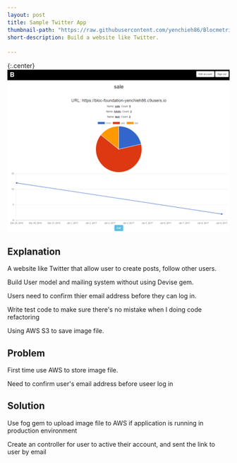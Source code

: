 ```yaml
---
layout: post
title: Sample Twitter App
thumbnail-path: "https://raw.githubusercontent.com/yenchieh86/Blocmetrics/master/app/assets/images/ss2.png"
short-description: Build a website like Twitter.

---
```


{:.center}
![](https://raw.githubusercontent.com/yenchieh86/Blocmetrics/master/app/assets/images/ss2.png)

## Explanation

A website like Twitter that allow user to create posts, follow other users.

Build User model and mailing system without using Devise gem.

Users need to confirm thier email address before they can log in.

Write test code to make sure there's no mistake when I doing code refactoring

Using AWS S3 to save image file.

## Problem

First time use AWS to store image file.

Need to confirm user's email address before useer log in

## Solution

Use fog gem to upload image file to AWS if application is running in production environment

Create an controller for user to active their account, and sent the link to user by email 